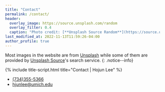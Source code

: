 ```yaml
---
title: "Contact"
permalink: /contact/
header:
  overlay_image: https://source.unsplash.com/random
  overlay_filter: 0.4
  caption: "Photo credit: [**Unsplash Source Random**](https://source.unsplash.com)"
last_modified_at: 2022-11-13T11:59:26-04:00
author_profile: true
---
```


Most images in the website are from <a href="https://unsplash.com">Unsplash</a> while some of them 
are provided by <a href="https://source.unsplash.com/">Unsplash Source</a>'s search service.
{: .notice--info}

{% include title-script.html title="Contact | Hojun Lee" %}

<ul class="contacts__entry-div">
    <li>
        <a href="tel:+17343555366">
            <i class="fas fa-phone"></i>
            <span class="label">(734)355-5366</span>
        </a>
    </li>
    <li>
        <a href="mailto:hjunlee@umich.edu">
            <i class="fas fa-envelope"></i>
            <span class="label">hjunlee@umich.edu</span>
        </a>
    </li>
</ul>